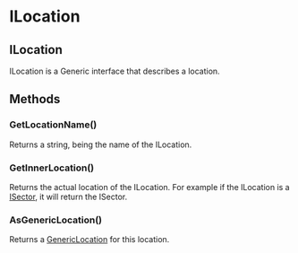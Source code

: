 # ILocation

## ILocation

ILocation is a Generic interface that describes a location.

## Methods

### GetLocationName\(\)

Returns a string, being the name of the ILocation.

### GetInnerLocation\(\)

Returns the actual location of the ILocation. For example if the ILocation is a [ISector](../../../virtualstructures/interfaces/isector.md), it will return the ISector.

### AsGenericLocation\(\)

Returns a [GenericLocation](../genericlocation.md) for this location.

